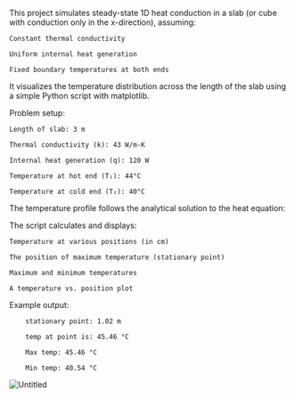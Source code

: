 This project simulates steady-state 1D heat conduction in a slab (or cube with conduction only in the x-direction), assuming:

    Constant thermal conductivity

    Uniform internal heat generation

    Fixed boundary temperatures at both ends

It visualizes the temperature distribution across the length of the slab using a simple Python script with matplotlib.

Problem setup:

    Length of slab: 3 m

    Thermal conductivity (k): 43 W/m-K

    Internal heat generation (q): 120 W

    Temperature at hot end (T₁): 44°C

    Temperature at cold end (T₂): 40°C

The temperature profile follows the analytical solution to the heat equation:



The script calculates and displays:

    Temperature at various positions (in cm)

    The position of maximum temperature (stationary point)

    Maximum and minimum temperatures

    A temperature vs. position plot

Example output:

		stationary point: 1.02 m
  
		temp at point is: 45.46 °C
  
		Max temp: 45.46 °C
  
		Min temp: 40.54 °C
  
![Untitled](https://github.com/user-attachments/assets/ad690426-1555-4900-9fe9-8baf0607d9bf)
